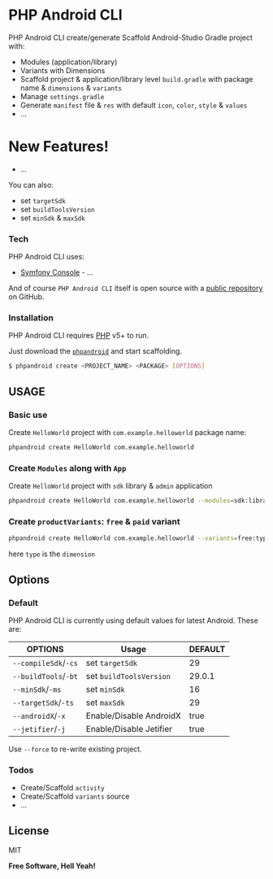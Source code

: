 # PHP Android CLI

PHP Android CLI create/generate Scaffold Android-Studio Gradle project with:

  - Modules (application/library)
  - Variants with Dimensions
  - Scaffold project & application/library level `build.gradle` with package name & `dimensions` & `variants`
  - Manage `settings.gradle`
  - Generate `manifest` file & `res` with default `icon`, `color`, `style` & `values`
  - ...

# New Features!

  - ...


You can also:
  - set `targetSdk`
  - set `buildToolsVersion`
  - set `minSdk` & `maxSdk`

### Tech

PHP Android CLI uses:

* [Symfony Console](https://symfony.com/console) - ...

And of course `PHP Android CLI` itself is open source with a [public repository](https://github.com/AnandPilania/php-android-cli) on GitHub.

### Installation

PHP Android CLI requires [PHP](https://php.net/) v5+ to run.

Just download the [`phpandroid`](https://github.com/AnandPilania/php-android-cli/releases/latest) and start scaffolding.

```sh
$ phpandroid create <PROJECT_NAME> <PACKAGE> [OPTIONS]
```

## USAGE
### Basic use

Create `HelloWorld` project with `com.example.helloworld` package name:
```sh
phpandroid create HelloWorld com.example.helloworld
```

### Create `Modules` along with `App`
Create `HelloWorld` project with `sdk` library & `admin` application
```sh
phpandroid create HelloWorld com.example.helloworld --modules=sdk:library,admin
```

### Create `productVariants`: `free` & `paid` variant
```sh
phpandroid create HelloWorld com.example.helloworld --variants=free:type,paid:type
```

here `type` is the `dimension`

## Options
### Default
PHP Android CLI is currently using default values for latest Android. These are:

| OPTIONS | Usage | DEFAULT |
| ------ | ------ | ------ |
| `--compileSdk`/`-cs` | set `targetSdk` | 29 |
| `--buildTools`/`-bt` | set `buildToolsVersion` | 29.0.1 |
| `--minSdk`/`-ms` | set `minSdk` | 16 |
| `--targetSdk`/`-ts` | set `maxSdk` | 29 |
| `--androidX`/`-x` | Enable/Disable AndroidX | true |
| `--jetifier`/`-j` | Enable/Disable Jetifier | true |

Use `--force` to re-write existing project.

### Todos

 - Create/Scaffold `activity`
 - Create/Scaffold `variants` source
 - ...

License
----

MIT


**Free Software, Hell Yeah!**
